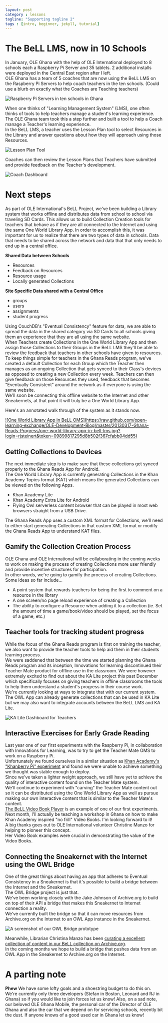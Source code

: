 ```yaml
---
layout: post
category : lessons
tagline: "Supporting tagline 2"
tags : [intro, beginner, jekyll, tutorial]
---
```

# The BeLL LMS, now in 10 Schools 
In January, OLE Ghana with the help of OLE International deployed to 8 schools each a Raspberry Pi Server and 35 tablets.
2 additional installs were deployed in the Central East region after I left.  
OLE Ghana has a team of 5 coaches that are now using the BeLL LMS on the Raspberry Pi Servers to help coach teachers in the ten schools. 
(Could use a blurb on exactly what the Coaches are Teaching teachers)

![Raspberry Pi Servers in ten schools in Ghana](school-collage.jpg)

When one thinks of "Learning Management System" (LMS), one often thinks of tools to help teachers manage a student's learning experience.  
The OLE Ghana team took this a step further and built a tool to help a Coach manage a Teacher's learning experience.  
In the BeLL LMS, a teacher uses the Lesson Plan tool to select Resources in the Library and answer questions about how they will approach using those Resources.

![Lesson Plan Tool](lesson-plan-tool.png)

Coaches can then review the Lesson Plans that Teachers have submitted and provide feedback on the Teacher's development.  

![Coach Dashboard](coach-dashboard.png)



# Next steps
As part of OLE International's BeLL Project, we've been building a Library system that works offline and distributes data from school to school via traveling SD Cards. 
This allows us to build Collection Creation tools for teachers that behave as if they are all connected to the Internet and using the same One World Library App. 
In order to accomplish this, it was important for us to realize that there are two types of data in schools. 
Data that needs to be shared across the network and data that that only needs to end up in a central office. 

 __Shared Data between Schools__
- Resources
- Feedback on Resources
- Resource usage
- Locally generated Collections


__Site Specific Data shared with a Central Office__
- groups
- users
- assignments
- student progress

Using CouchDB's "Eventual Consistency" feature for data, we are able to spread the data in the shared category via SD Cards to all schools giving them an experience that they are all using the same website.  
When Teachers create Collections in the One World Library App and then assign those Collections to their Groups in the BeLL LMS they'll be able to review the feedback that teachers in other schools have given to resources. 
To keep things simple for teachers in the Ghana Reads program, we've created a default Collection for each Group which the Teacher then manages as an ongoing Collection that gets synced to their Class's devices as opposed to creating a new Collection every week. 
Teachers can then give feedback on those Resources they used, feedback that becomes "Eventually Consistent" around the network  as if everyone is using the same website.  
We'll soon be connecting this offline website to the Internet and other Sneakernets, at that point it will truly be a One World Library App.    

Here's an annotated walk through of the system as it stands now.

<a href="https://raw.github.com/open-learning-exchange/OLE-Development-Blog/master/20130317-Ghana-Reads-Progress/one-world-library-app-in-bell-lms.jpg?login=rjsteinert&token=09899817295d8b502f367cfabb04dd55">
![One World Library App in BeLL OMS](https://raw.github.com/open-learning-exchange/OLE-Development-Blog/master/20130317-Ghana-Reads-Progress/one-world-library-app-in-bell-lms.jpg?login=rjsteinert&token=09899817295d8b502f367cfabb04dd55)
</a>


## Getting Collections to Devices
The next immediate step is to make sure that these collections get synced properly to the Ghana Reads App for Android.  
The One World Library App is currently generating Collections in the Khan Academy Topics format (KAT) which means the generated Collections can be viewed on the following Apps.

- Khan Academy Lite
- Khan Academy Extra Lite for Android
- Flying Owl serverless content browser that can be played in most web browsers straight from a USB Drive.  

The Ghana Reads App uses a custom XML format for Collections, we'll need to either start generating Collections in that custom XML format or modify the Ghana Reads App to understand KAT files.

## Gamify the Collection Creation Process
OLE Ghana and OLE International will be collaborating in the coming weeks to work on making the process of creating Collections more user friendly and provide incentive structures for participation.  
In other words, we're going to gamify the process of creating Collections.  
Some ideas so far include...

- A point system that rewards teachers for being the first to comment on a resource in the library
- A one screen/no page reload experience of creating a Collection
- The ability to configure a Resource when adding it to a collection (ie. Set the amount of time a game/book/video should be played, set the focus of a game, etc.) 

## Teacher tools for tracking student progress
While the focus of the Ghana Reads program is first on training the teacher, we also want to provide the teacher tools to help aid them in their students learning process.  
We were saddened that between the time we started planning the Ghana Reads program and its inception, Innovations for learning discontinued their Teacher Mate product for offline use in the classroom.
We were however extremely excited to find out about the KA Lite project this past December which specifically focuses on giving teachers in offline classrooms the tools to help them understand a student's progress in their course work.  
We're currently looking at ways to integrate that with our current system. 
The OWL App can already generate collections that can be used in KA Lite but we may also want to integrate accounts between the BeLL LMS and KA Lite.

![KA Lite Dashboard for Teachers](ka-lite.png)


## Interactive Exercises for Early Grade Reading
Last year one of our first experiments with the Raspberry Pi, in collaboration with Innovations for Learning, was to try to get the Teacher Mate OMS to work on a Raspberry Pi.  
Unfortunately we found ourselves in a similar situation as [Khan Academy's "Khanberry Pi" experiment](http://jamiealexandre.com/blog/2012/12/12/what-i-did-at-khan-academy-khanberry-pi-ka-lite/) and found we were unable to achieve something we thought was stable enough to deploy.  
Since we've taken a lighter weight approach, we still have yet to achieve the quality of interactive content found on the Teacher Mate system.  
We'll continue to experiment with "carving" the Teacher Mate content out so it can be distributed using the One World Library App as well as pursue making our own interactive content that is similar to the Teacher Mate's content.  
[The BeLL Video Book Player](https://github.com/open-learning-exchange/BeLL-Video-Book-Player) is an example of one of our first experiments. Next month, I'll actually be teaching a workshop in Ghana on how to make Khan Academy inspired "no frill" Video Books. 
I'm looking forward to it!  
A big thanks goes out to OLE International volunteer Christine Manzo for helping to pioneer this concept.  
Her Video Book examples were crucial in demonstrating the value of the Video Books.

## Connecting the Sneakernet with the Internet using the OWL Bridge
One of the great things about having an app that adheres to Eventual Consistency in a Sneakernet is that it's possible to build a bridge between the Internet and the Sneakernet.  
The OWL Bridge project is just that.  
We've been working closely with the Jake Johnson of Archive.org to build on top of their API a bridge that makes this Sneakernet to Internet connection a reality.  
We've currently built the bridge so that it can move resources from Archive.org on the Internet to an OWL App instance in the Sneakernet.  

![A screenshot of our OWL Bridge prototype](owl-bridge.png)

Meanwhile, Librarian Christina Manzo has been [curating a excellent collection of content in our BeLL collection on Archive.org](http://archive.org/details/bell).  
In the coming months we hope to build a bridge that pushes data from an OWL App in the Sneakernet to Archive.org on the Internet.

# A parting note
**Phew** We have some lofty goals and a shoestring budget to do this on.  
We're currently only three developers (Stefan in Boston, Leonard and RJ in Ghana) so if you would like to join forces let us know! 
Also, on a sad note, our beloved OLE Ghana Mobile, the personal car of the Director of OLE Ghana and also the car that we depend on for servicing schools, recently bit the dust. 
If anyone knows of a good used car in Ghana let us know!
















